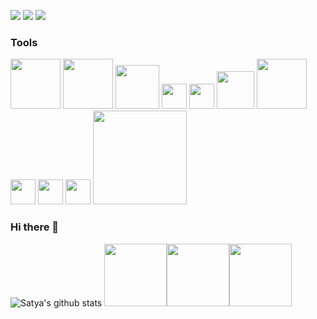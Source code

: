 
[<img src="https://img.shields.io/badge/medium-%2312100E.svg?&style=for-the-badge&logo=medium&logoColor=white" />](https://medium.com/@muralidhar.peddireddi)  [<img src="https://img.shields.io/badge/linkedin-%230077B5.svg?&style=for-the-badge&logo=linkedin&logoColor=white" />](https://www.linkedin.com/in/satya-muralidhar-peddireddi-9b312a176/) [<img src = "https://img.shields.io/badge/instagram-%23E4405F.svg?&style=for-the-badge&logo=instagram&logoColor=white">](https://www.instagram.com/satya_muralidhar/) 

### Tools

<img src="https://download.logo.wine/logo/Microsoft_Azure/Microsoft_Azure-Logo.wine.png" width="80"> <img src="https://encrypted-tbn0.gstatic.com/images?q=tbn:ANd9GcQNzMDJI9FJrB_vK07uzy7fZM0VeBNzcVaruQ&usqp=CAU" width="80"> <img src="https://i1.wp.com/www.cloudworkbench.com/wp-content/uploads/2020/10/aws-logo-1.png?fit=517%2C517&ssl=1" width="70"> <img src="https://www.terraform.io/assets/images/og-image-8b3e4f7d.png" width="40">  <img src="https://upload.wikimedia.org/wikipedia/commons/thumb/2/24/Ansible_logo.svg/1200px-Ansible_logo.svg.png" width="40">
<img src="https://brandslogos.com/wp-content/uploads/images/large/docker-logo-black-and-white.png" width="60">
<img src="https://download.logo.wine/logo/Kubernetes/Kubernetes-Logo.wine.png" width="80">
<img src="https://miro.medium.com/max/4000/0*4Z6mwORGhtSAgeQ2.png" width="40"> <img src="https://pbs.twimg.com/profile_images/1146317507/twitter_400x400.png" width="40"> <img src="https://camo.githubusercontent.com/91de473fa3f2f749a56effc3e64f1049d108251f/68747470733a2f2f75706c6f61642e77696b696d656469612e6f72672f77696b6970656469612f636f6d6d6f6e732f7468756d622f632f63332f507974686f6e2d6c6f676f2d6e6f746578742e7376672f37363870782d507974686f6e2d6c6f676f2d6e6f746578742e7376672e706e67" width="40">
<img src="https://www.datocms-assets.com/2885/1620155106-brandhcpackerverticalcolor.svg" width="150">


### Hi there 👋

![Satya's github stats](https://github-readme-stats.vercel.app/api?username=satyamuralidhar&show_icons=true)
<img src="https://i.giphy.com/media/LMt9638dO8dftAjtco/200.webp" width="100"><img src="https://i.giphy.com/media/KzJkzjggfGN5Py6nkT/200.webp" width="100"><img src="https://i.giphy.com/media/IdyAQJVN2kVPNUrojM/200.webp" width="100">
